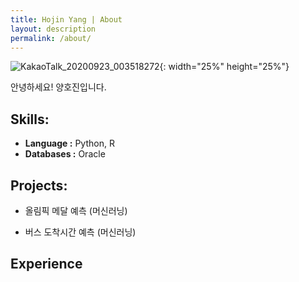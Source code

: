 ```yaml
---
title: Hojin Yang | About
layout: description
permalink: /about/
---
```


![KakaoTalk_20200923_003518272](https://user-images.githubusercontent.com/66660584/93904400-c85ebc80-fd34-11ea-8a64-78386d1acf61.jpg){: width="25%" height="25%"}


안녕하세요! 양호진입니다.


## Skills:

* **Language :** Python, R
* **Databases :** Oracle


## Projects:

* 올림픽 메달 예측 (머신러닝)

* 버스 도착시간 예측 (머신러닝)


## Experience


